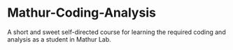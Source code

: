 # Mathur-Coding-Analysis
A short and sweet self-directed course for learning the required coding and analysis as a student in Mathur Lab.
